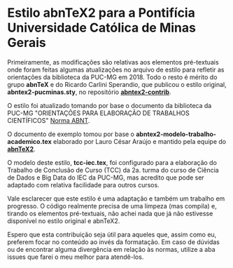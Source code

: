 # Estilo abnTeX2 para a Pontifícia Universidade Católica de Minas Gerais

Primeiramente, as modificações são relativas aos elementos pré-textuais onde foram feitas algumas atualizações no arquivo de estilo para refletir as orientações da biblioteca da PUC-MG em 2018. Todo o resto é mérito do grupo **abnTeX** e do Ricardo Carlini Sperandio, que publicou o estilo original, **abntex2-pucminas.sty**, no repositório [**abntex2-contrib**](https://github.com/abntex/abntex2-contrib).

O estilo foi atualizado tomando por base o documento da biblioteca da PUC-MG "ORIENTAÇÕES PARA ELABORAÇÃO DE TRABALHOS CIENTÍFICOS" [Norma ABNT](http://portal.pucminas.br/imagedb/documento/DOC_DSC_NOME_ARQUI20160217102425.pdf).

O documento de exemplo tomou por base o **abntex2-modelo-trabalho-academico.tex** elaborado por Lauro César Araújo e mantido pela equipe do [**abnTeX2**](https://github.com/abntex/abntex2).

O  modelo deste estilo, **tcc-iec.tex**, foi configurado para a elaboração do Trabalho de Conclusão de Curso (TCC) da 2a. turma do curso de Ciência de Dados e Big Data do IEC da PUC-MG, mas acredito que pode ser adaptado com relativa facilidade para outros cursos.

Vale esclarecer que este estilo é uma adaptação e também um trabalho em progresso. O código realmente precisa de uma limpeza (mas compila) e, tirando os elementos pré-textuais, não achei nada que já não estivesse disponível no estilo original e abnTeX2.

Espero que esta contribuição seja útil para aqueles que, assim como eu, preferem focar no conteúdo ao invés da formatação. Em caso de dúvidas ou de encontrar alguma divergência em relação às normas, utilize a aba issues que farei o meu melhor para atendê-los.
